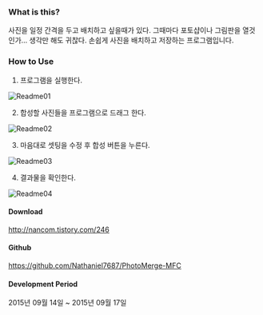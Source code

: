 ### What is this?
사진을 일정 간격을 두고 배치하고 싶을때가 있다.
그때마다 포토샵이나 그림판을 열것인가... 생각만 해도 귀찮다.
손쉽게 사진을 배치하고 저장하는 프로그램입니다.



### How to Use
1. 프로그램을 실행한다.

![Readme01](http://cfile22.uf.tistory.com/image/2164A53955FAF7DB0398E4)

2. 합성할 사진들을 프로그램으로 드래그 한다.

![Readme02](http://cfile27.uf.tistory.com/image/2762FC3955FAF7DD048F99)

3. 마음대로 셋팅을 수정 후 합성 버튼을 누른다.

![Readme03](http://cfile4.uf.tistory.com/image/2563083955FAF7DF04846F)

4. 결과물을 확인한다.

![Readme04](http://cfile4.uf.tistory.com/image/2564B33955FAF7E1034BF4)



#### Download
http://nancom.tistory.com/246



#### Github
https://github.com/Nathaniel7687/PhotoMerge-MFC



#### Development Period
2015년 09월 14일 ~ 2015년 09월 17일
